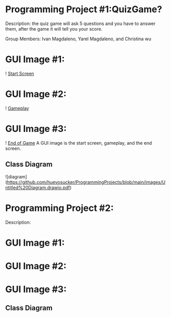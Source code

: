 # Programming Project #1:QuizGame?
Description: the quiz game will ask 5 questions and you have to answer them, after the game it will tell you your score. 

Group Members: Ivan Magdaleno, Yarel Magdaleno, and Christina wu

# GUI Image #1:
! [Start Screen]()
# GUI Image #2:
! [Gameplay]()
# GUI Image #3:
! [End of Game]()
A GUI image is the start screen, gameplay, and the end screen.

## Class Diagram
![diagram] (https://github.com/huevosucker/ProgrammingProjects/blob/main/images/Untitled%20Diagram.drawio.pdf)
# Programming Project #2:
Description: 

# GUI Image #1:
# GUI Image #2:
# GUI Image #3:

## Class Diagram
